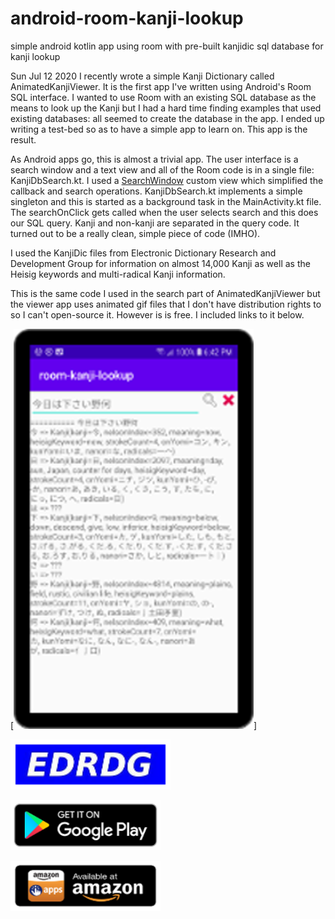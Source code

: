# android-room-kanji-lookup
simple android kotlin app using room with pre-built kanjidic sql database for kanji lookup

Sun Jul 12 2020
I recently wrote a simple Kanji Dictionary called AnimatedKanjiViewer.  It is the first app I've written using Android's Room SQL interface.  I wanted to use Room with an existing SQL database as the means to look up the Kanji but I had a hard time finding examples that used existing databases: all seemed to create the database in the app.  I ended up writing a test-bed so as to have a simple app to learn on.  This app is the result.

As Android apps go, this is almost a trivial app.  The user interface is a search window and a text view and all of the Room code is in a single file: KanjiDbSearch.kt.  I used a [SearchWindow](https://github.com/bebop-001/SearchWindow) custom view which simplified the callback and search operations.  KanjiDbSearch.kt implements a simple singleton and this is started as a background task in the MainActivity.kt file.  The searchOnClick gets called when the user selects search and this does our SQL query.  Kanji and non-kanji are separated in the query code.  It turned out to be a really clean, simple piece of code (IMHO).

I used the KanjiDic files from Electronic Dictionary Research and Development Group for information on almost 14,000 Kanji as well as the Heisig keywords and multi-radical Kanji information.

This is the same code I used in the search part of AnimatedKanjiViewer but the viewer app uses animated gif files that I don't have distribution rights to so I can't open-source it.  However is is free.  I included links to it below. 

[<img src="./images/screenshot.png" alt="App screenshot">]

[<img src="./images/edrdgLogo.png"
      alt="Source for Japanese Kanji and Language Dictionaries"
      height="80" />](https://www.edrdg.org/)

[<img src="./images/google-play-badge.png"
      alt="Get it on Google Play"
      height="80" />](https://play.google.com/store/apps/developer?id=kana-tutor&hl=en_US)
      
 [<img src="./images/amazon-app-store.png"
      alt="Get it on Google Play"
      height="80" />](https://www.amazon.com/s?k=AnimatedKanjiViewer)

